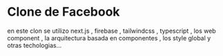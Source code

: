 # Clone de Facebook

en este clon se utilizo
next.js , firebase , tailwindcss , typescript  , los web component , la arquitectura basada en componentes , los style global y otras techologias...
